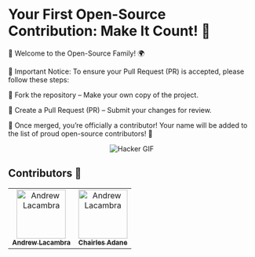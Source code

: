 # Your First Open-Source Contribution: Make It Count! 🌟

🎉 Welcome to the Open-Source Family! 🌍

🚨 Important Notice: To ensure your Pull Request (PR) is accepted, please follow these steps:

🍴 Fork the repository – Make your own copy of the project.

🔄 Create a Pull Request (PR) – Submit your changes for review.

🎉 Once merged, you’re officially a contributor! Your name will be added to the list of proud open-source contributors! 🙌

<p align="center">
    <img src="https://i.giphy.com/media/v1.Y2lkPTc5MGI3NjExeHVvbTY4aHR1ZHRiM2s1MngwcXA5Z3kyazFhY2J4N3RsZ2dkdDFiaSZlcD12MV9pbnRlcm5hbF9naWZfYnlfaWQmY3Q9Zw/3oz8xA9gtnyVDPZJHW/giphy.gif" alt="Hacker GIF">
</p>

## Contributors 🌟

<!-- ALL-CONTRIBUTORS-LIST:START - Do not remove or modify this section -->
<!-- prettier-ignore-start -->
<!-- markdownlint-disable -->
<table>
    <tbody>
        <tr>
            <td align="center">
                <a href="https://github.com/CodeByMoriarty">
                    <img src="https://avatars.githubusercontent.com/u/150874905?s=400&v=4" width="100px;" alt="Andrew Lacambra"/>
                    <br />
                    <sub><b>Andrew Lacambra</b></sub>
                </a>
            </td>
                        <td align="center">
                <a href="https://github.com/SyntaxCodeO">
                    <img src="https://avatars.githubusercontent.com/u/160682688?s=400&v=4" width="100px;" alt="Andrew Lacambra"/>
                    <br />
                    <sub><b>Chairles Adane</b></sub>
                </a>
            </td>
        </tr>
    </tbody>
</table>
<!-- ALL-CONTRIBUTORS-LIST:END -->
